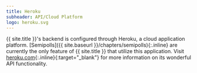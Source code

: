 ```yaml
---
title: Heroku
subheader: API/Cloud Platform
logo: heroku.svg
---
```


{{ site.title }}'s backend is configured through Heroku, a cloud application platform. [Semipolls]({{ site.baseurl }}/chapters/semipolls){:.inline} are currently the only feature of {{ site.title }} that utilize this application. Visit [heroku.com](https://www.heroku.com/){:.inline}{:target="_blank"} for more information on its wonderful API functionality.